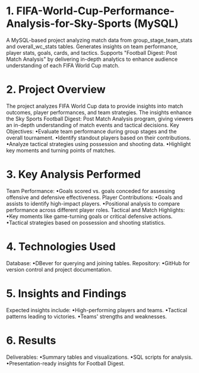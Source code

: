# 1. FIFA-World-Cup-Performance-Analysis-for-Sky-Sports (MySQL)
A MySQL-based project analyzing match data from group_stage_team_stats and overall_wc_stats tables. Generates insights on team performance, 
player stats, goals, cards, and tactics. Supports "Football Digest: Post Match Analysis" by delivering in-depth analytics to enhance 
audience understanding of each FIFA World Cup match.
# 2. Project Overview
The project analyzes FIFA World Cup data to provide insights into match outcomes, player performances, and team strategies. The insights 
enhance the Sky Sports Football Digest: Post Match Analysis program, giving viewers an in-depth understanding of match events and 
tactical decisions.
    Key Objectives:
  •Evaluate team performance during group stages and the overall tournament.
  •Identify standout players based on their contributions.
  •Analyze tactical strategies using possession and shooting data.
  •Highlight key moments and turning points of matches.
# 3. Key Analysis Performed
  Team Performance: 
  •Goals scored vs. goals conceded for assessing offensive and defensive effectiveness.
  Player Contributions: 
  •Goals and assists to identify high-impact players. 
  •Positional analysis to compare performance across different player roles.
  Tactical and Match Highlights: 
  •Key moments like game-turning goals or critical defensive actions.
  •Tactical strategies based on possession and shooting statistics.
# 4. Technologies Used
  Database: 
  •DBever for querying and joining tables.
  Repository: 
  •GitHub for version control and project documentation.
# 5. Insights and Findings
  Expected insights include: 
  •High-performing players and teams. 
  •Tactical patterns leading to victories.
  •Teams' strengths and weaknesses.
# 6. Results
  Deliverables: 
  •Summary tables and visualizations. 
  •SQL scripts for analysis. 
  •Presentation-ready insights for Football Digest.
